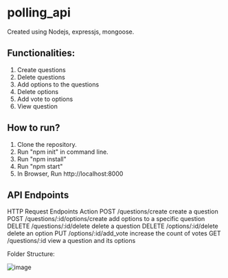 # polling_api
Created using Nodejs, expressjs, mongoose.

## Functionalities:
1. Create questions
2. Delete questions
3. Add options to the questions
4. Delete options
5. Add vote to options
6. View question


## How to run?

1. Clone the repository.
2. Run "npm init" in command line.
3. Run "npm install"
4. Run "npm start"
5. In Browser, Run http://localhost:8000

## API Endpoints

HTTP      Request	Endpoints	                   Action
POST	    /questions/create	                   create a question
POST	    /questions/:id/options/create	       add options to a specific question
DELETE	  /questions/:id/delete	               delete a question
DELETE	  /options/:id/delete	                 delete an option
PUT	      /options/:id/add_vote	               increase the count of votes
GET	      /questions/:id	                     view a question and its options




Folder Structure:

![image](https://github.com/namanyadav2706/polling_api/assets/79096883/aecd6f1a-7e9c-4aa9-a246-e2543e5ae341)
